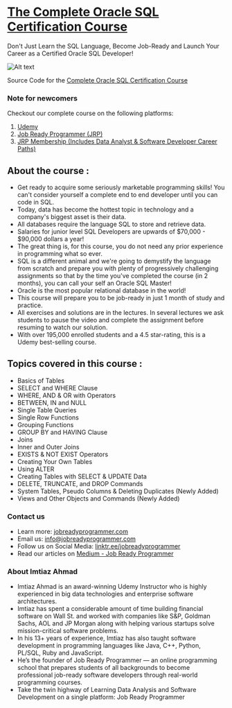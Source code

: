 # [The Complete Oracle SQL Certification Course](https://www.udemy.com/course/the-complete-oracle-sql-certification-course/)

Don't Just Learn the SQL Language, Become Job-Ready and Launch Your Career as a Certified Oracle SQL Developer!

<img title="a title" alt="Alt text" src="https://raw.githubusercontent.com/JobReadyProgrammer/The-Complete-Oracle-SQL-Certification-Course/refs/heads/main/JRP%20Oracle%20SQL%20Course%20New%20Banner.jpg">

Source Code for the [Complete Oracle SQL Certification Course](https://www.udemy.com/course/the-complete-oracle-sql-certification-course/)

### Note for newcomers

Checkout our complete course on the following platforms:
1. [Udemy](https://www.udemy.com/course/the-complete-oracle-sql-certification-course/)
2. [Job Ready Programmer (JRP)](https://www.jobreadyprogrammer.com/p/the-complete-oracle-sql-certification-course)
3. [JRP Membership (Includes Data Analyst & Software Developer Career Paths)](https://www.jobreadyprogrammer.com/p/all-access-pass?coupon_code=GET_HIRED_ALREADY)

## About the course :

- Get ready to acquire some seriously marketable programming skills! You can't consider yourself a complete end to end developer until you can code in SQL.
- Today, data has become the hottest topic in technology and a company's biggest asset is their data.
- All databases require the language SQL to store and retrieve data.
- Salaries for junior level SQL Developers are upwards of $70,000 - $90,000 dollars a year!
- The great thing is, for this course, you do not need any prior experience in programming what so ever.
- SQL is a different animal and we're going to demystify the language from scratch and prepare you with plenty of progressively challenging assignments so that by the time you've completed the course (in 2 months), you can call your self an Oracle SQL Master!
- Oracle is the most popular relational database in the world!
- This course will prepare you to be job-ready in just 1 month of study and practice.
- All exercises and solutions are in the lectures. In several lectures we ask students to pause the video and complete the assignment before resuming to watch our solution. 
- With over 195,000 enrolled students and a 4.5 star-rating, this is a Udemy best-selling course.

## Topics covered in this course :

- Basics of Tables
- SELECT and WHERE Clause
- WHERE, AND & OR with Operators
- BETWEEN, IN and NULL
- Single Table Queries
- Single Row Functions
- Grouping Functions
- GROUP BY and HAVING Clause
- Joins
- Inner and Outer Joins
- EXISTS & NOT EXIST Operators
- Creating Your Own Tables
- Using ALTER
- Creating Tables with SELECT & UPDATE Data
- DELETE, TRUNCATE, and DROP Commands
- System Tables, Pseudo Columns & Deleting Duplicates (Newly Added)
- Views and Other Objects and Commands (Newly Added)

### Contact us
- Learn more: [jobreadyprogrammer.com](https://jobreadyprogrammer.com/)
- Email us: info@jobreadyprogrammer.com
- Follow us on Social Media: [linktr.ee/jobreadyprogrammer](linktr.ee/jobreadyprogrammer)
- Read our articles on [Medium - Job Ready Programmer](https://jobreadyprogrammer.medium.com/)

### About Imtiaz Ahmad

- Imtiaz Ahmad is an award-winning Udemy Instructor who is highly experienced in big data technologies and enterprise software architectures.
- Imtiaz has spent a considerable amount of time building financial software on Wall St. and worked with companies like S&P, Goldman Sachs, AOL and JP Morgan along with helping various startups solve mission-critical software problems.
- In his 13+ years of experience, Imtiaz has also taught software development in programming languages like Java, C++, Python, PL/SQL, Ruby and JavaScript.
- He’s the founder of Job Ready Programmer — an online programming school that prepares students of all backgrounds to become professional job-ready software developers through real-world programming courses.
- Take the twin highway of Learning Data Analysis and Software Development on a single platform: Job Ready Programmer

